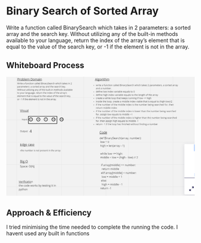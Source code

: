 # Binary Search of Sorted Array
Write a function called BinarySearch which takes in 2 parameters: a sorted array and the search key. Without utilizing any of the built-in methods available to your language, return the index of the array’s element that is equal to the value of the search key, or -1 if the element is not in the array.

## Whiteboard Process
![image](Code_challenge_3.PNG)

## Approach & Efficiency
I tried minimising the time needed to complete the running the code. I havent used any built in functions

